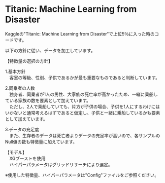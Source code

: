 # Titanic: Machine Learning from Disaster

Kaggleの"Titanic: Machine Learning from Disaster"で上位5％に入った時のコードです。

以下の方針に従い、データを加工しています。


【特徴量の選択の方針】

1.基本方針
<br>　客室の等級、性別、子供であるかが最も重要なものであると判断しています。

2.同乗者の人数
<br>　独身者、同乗者が1人の男性、大家族の死亡率が高かったため、一緒に乗船している家族の数を要素として加えています。
<br>　ただし、2人で乗船していても、片方が子供の場合、子供を1人にするわけにはいかないと通常考えるはずであると仮定し、子供と一緒に乗船しているかも要素として加えています。

3.データの充足度
<br>　また、生存者のデータは死亡者よりデータの充足率が高いので、各サンプルのNull値の数も特徴量に加えています。


【モデル】
<br>　XGブーストを使用
<br>　ハイパーパラメータはグリッドリサーチにより選定。

※使用した特徴量、ハイパーパラメータは"Config"ファイルをご参照ください。
